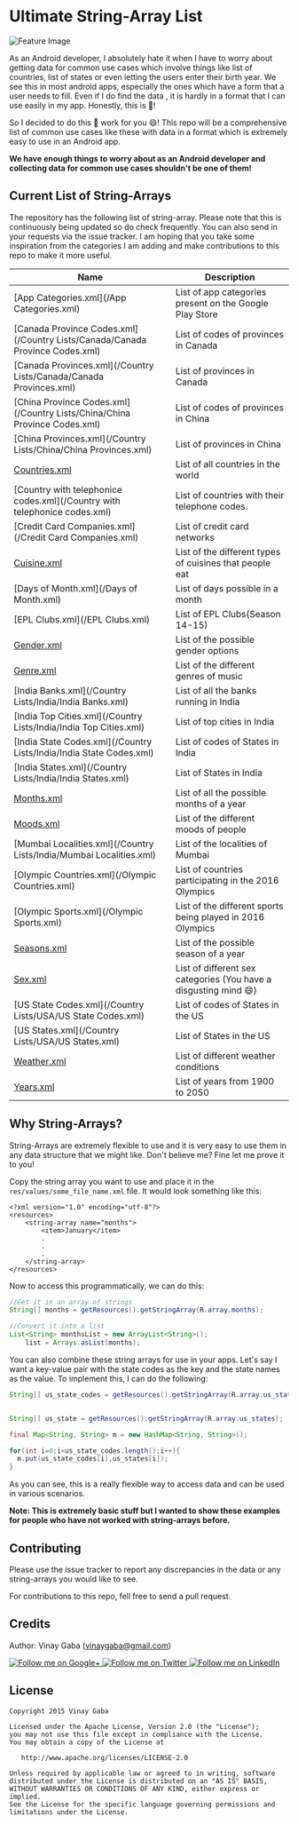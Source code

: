 Ultimate String-Array List
================

![Feature Image](/images/StringArrayList.png)

As an Android developer, I absolutely hate it when I have to worry about getting data for common use cases which involve things like list of countries, list of states or even letting the users enter their birth year. We see this in most android apps, especially the ones which have a form that a user needs to fill. Even if I do find the data , it is hardly in a format that I can use easily in my app. Honestly, this is :poop:!

So I decided to do this :poop: work for you :smile:! This repo will be a comprehensive list of common use cases like these with data in a format which is extremely easy to use in an Android app. 

**We have enough things to worry about as an Android developer and collecting data for common use cases shouldn't be one of them!**

Current List of String-Arrays
-----------------------------
The repository has the following list of string-array. Please note that this is continuously being updated so do check frequently. You can also send in your requests via the issue tracker. I am hoping that you take some inspiration from the categories I am adding and make contributions to this repo to make it more useful.

Name|Description
----|-----------
[App Categories.xml](/App Categories.xml)| List of app categories present on the Google Play Store
[Canada Province Codes.xml](/Country Lists/Canada/Canada Province Codes.xml)| List of codes of provinces in Canada
[Canada Provinces.xml](/Country Lists/Canada/Canada Provinces.xml)| List of provinces in Canada
[China Province Codes.xml](/Country Lists/China/China Province Codes.xml)| List of codes of provinces in China
[China Provinces.xml](/Country Lists/China/China Provinces.xml)| List of provinces in China
[Countries.xml](/Countries.xml)| List of all countries in the world
[Country with telephonice codes.xml](/Country with telephonice codes.xml)| List of countries with their telephone codes.
[Credit Card Companies.xml](/Credit Card Companies.xml)| List of credit card networks
[Cuisine.xml](/Cuisine.xml)| List of the different types of cuisines that people eat
[Days of Month.xml](/Days of Month.xml)| List of days possible in a month
[EPL Clubs.xml](/EPL Clubs.xml)| List of EPL Clubs(Season 14-15)
[Gender.xml](/Gender.xml)| List of the possible gender options
[Genre.xml](/Genre.xml)| List of the different genres of music
[India Banks.xml](/Country Lists/India/India Banks.xml)| List of all the banks running in India
[India Top Cities.xml](/Country Lists/India/India Top Cities.xml)| List of top cities in India
[India State Codes.xml](/Country Lists/India/India State Codes.xml)| List of codes of States in India
[India States.xml](/Country Lists/India/India States.xml)| List of States in India
[Months.xml](/Months.xml)| List of all the possible months of a year
[Moods.xml](/Moods.xml)| List of the different moods of people
[Mumbai Localities.xml](/Country Lists/India/Mumbai Localities.xml)| List of the localities of Mumbai
[Olympic Countries.xml](/Olympic Countries.xml)| List of countries participating in the 2016 Olympics
[Olympic Sports.xml](/Olympic Sports.xml)| List of the different sports being played in 2016 Olympics
[Seasons.xml](/Seasons.xml)| List of the possible season of a year
[Sex.xml](/Sex.xml)| List of different sex categories (You have a disgusting mind :smile:)
[US State Codes.xml](/Country Lists/USA/US State Codes.xml)| List of codes of States in the US
[US States.xml](/Country Lists/USA/US States.xml)| List of States in the US
[Weather.xml](/Weather.xml)| List of different weather conditions
[Years.xml](/Years.xml)| List of years from 1900 to 2050


Why String-Arrays?
------------------
String-Arrays are extremely flexible to use and it is very easy to use them in any data structure that we might like. Don't believe me? Fine let me prove it to you!

Copy the string array you want to use and place it in the `res/values/some_file_name.xml` file. It would look something like this:

```
<?xml version="1.0" encoding="utf-8"?>
<resources>
    <string-array name="months">
        <item>January</item>
        .
        .
        .
    </string-array>
</resources>
```
Now to access this programmatically, we can do this:

```java
//Get it in an array of strings
String[] months = getResources().getStringArray(R.array.months);

//Convert it into a list
List<String> monthsList = new ArrayList<String>();
    list = Arrays.asList(months);
```

You can also combine these string arrays for use in your apps. Let's say I want a key-value pair with the state codes as the key and the state names as the value. To implement this, I can do the following:

```java
String[] us_state_codes = getResources().getStringArray(R.array.us_state_codes);


String[] us_state = getResources().getStringArray(R.array.us_states);

final Map<String, String> m = new HashMap<String, String>();

for(int i=0;i<us_state_codes.length();i++){
  m.put(us_state_codes[i],us_states[i]);
}

```
As you can see, this is a really flexible way to access data and can be used in various scenarios.

**Note: This is extremely basic stuff but I wanted to show these examples for people who have not worked with string-arrays before.**

Contributing
-----------------
Please use the issue tracker to report any discrepancies in the data or any string-arrays you would like to see.

For contributions to this repo, fell free to send a pull request.


Credits
-----------------
Author: Vinay Gaba (vinaygaba@gmail.com)

<a href="https://plus.google.com/+Vinaygaba">
  <img alt="Follow me on Google+"
       src="https://github.com/gabrielemariotti/cardslib/raw/master/demo/images/g+64.png" />
</a>
<a href="https://twitter.com/vinaygaba">
  <img alt="Follow me on Twitter"
       src="https://github.com/gabrielemariotti/cardslib/raw/master/demo/images/twitter64.png" />
</a>
<a href="https://www.linkedin.com/in/vinaygaba">
  <img alt="Follow me on LinkedIn"
       src="https://github.com/gabrielemariotti/cardslib/raw/master/demo/images/linkedin.png" />
</a>


License
-------

    Copyright 2015 Vinay Gaba

    Licensed under the Apache License, Version 2.0 (the "License");
    you may not use this file except in compliance with the License.
    You may obtain a copy of the License at

       http://www.apache.org/licenses/LICENSE-2.0

    Unless required by applicable law or agreed to in writing, software
    distributed under the License is distributed on an "AS IS" BASIS,
    WITHOUT WARRANTIES OR CONDITIONS OF ANY KIND, either express or implied.
    See the License for the specific language governing permissions and
    limitations under the License.
